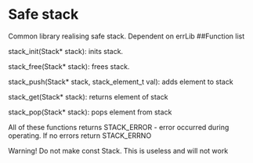 # Safe stack
Common library realising safe stack.
Dependent on errLib
##Function list

stack_init(Stack* stack): inits stack.

stack_free(Stack* stack): frees stack.

stack_push(Stack* stack, stack_element_t val):  adds element to stack

stack_get(Stack* stack): returns element of stack

stack_pop(Stack* stack): pops element from stack

All of these functions returns STACK_ERROR - error occurred during operating. If no errors return STACK_ERRNO

Warning!
Do not make const Stack. This is useless and will not work
